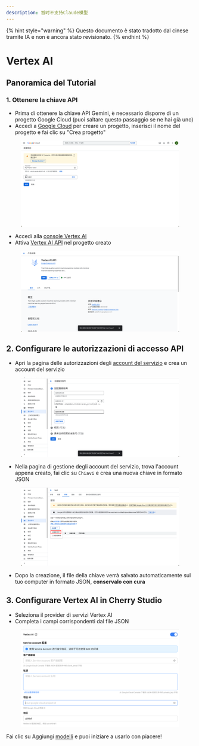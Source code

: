 ```yaml
---
description: 暂时不支持Claude模型
---
```


{% hint style="warning" %}
Questo documento è stato tradotto dal cinese tramite IA e non è ancora stato revisionato.
{% endhint %}

# Vertex AI

## Panoramica del Tutorial

### 1. Ottenere la chiave API

* Prima di ottenere la chiave API Gemini, è necessario disporre di un progetto Google Cloud (puoi saltare questo passaggio se ne hai già uno)
* Accedi a [Google Cloud](https://console.cloud.google.com/projectcreate) per creare un progetto, inserisci il nome del progetto e fai clic su "Crea progetto"

<figure><img src="../../.gitbook/assets/image (1).png" alt=""><figcaption></figcaption></figure>

* Accedi alla [console Vertex AI](https://console.cloud.google.com/vertex-ai)
* Attiva [Vertex AI API](ttps://console.cloud.google.com/apis/library/aiplatform.googleapis.com?inv=1\&invt=Ab0iBA) nel progetto creato

<figure><img src="../../.gitbook/assets/image (78).png" alt=""><figcaption></figcaption></figure>

## 2. Configurare le autorizzazioni di accesso API

* Apri la pagina delle autorizzazioni degli [account del servizio](https://console.cloud.google.com/iam-admin/serviceaccounts) e crea un account del servizio

<figure><img src="../../.gitbook/assets/image (79).png" alt=""><figcaption></figcaption></figure>

* Nella pagina di gestione degli account del servizio, trova l'account appena creato, fai clic su `Chiavi` e crea una nuova chiave in formato JSON

<figure><img src="../../.gitbook/assets/image (80).png" alt=""><figcaption></figcaption></figure>

* Dopo la creazione, il file della chiave verrà salvato automaticamente sul tuo computer in formato JSON, **conservalo con cura**

## 3. Configurare Vertex AI in Cherry Studio

* Seleziona il provider di servizi Vertex AI
* Completa i campi corrispondenti dal file JSON

<figure><img src="../../.gitbook/assets/image (81).png" alt=""><figcaption></figcaption></figure>

Fai clic su Aggiungi [modelli](https://console.cloud.google.com/vertex-ai/model-garden) e puoi iniziare a usarlo con piacere!